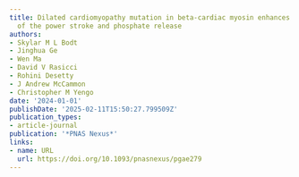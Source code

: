 ```yaml
---
title: Dilated cardiomyopathy mutation in beta-cardiac myosin enhances actin activation
  of the power stroke and phosphate release
authors:
- Skylar M L Bodt
- Jinghua Ge
- Wen Ma
- David V Rasicci
- Rohini Desetty
- J Andrew McCammon
- Christopher M Yengo
date: '2024-01-01'
publishDate: '2025-02-11T15:50:27.799509Z'
publication_types:
- article-journal
publication: '*PNAS Nexus*'
links:
- name: URL
  url: https://doi.org/10.1093/pnasnexus/pgae279
---
```


